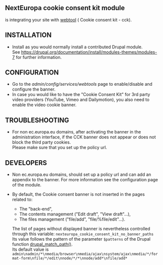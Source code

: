 NextEuropa cookie consent kit module
------------------------------------
is integrating your site with <a href="https://webgate.ec.europa.eu/fpfis/wikis/display/webtools/Cookie+Consent+Kit+V2">webtool</a> (
Cookie consent kit - cck).

INSTALLATION
------------
* Install as you would normally install a contributed Drupal module.<br />
  See https://drupal.org/documentation/install/modules-themes/modules-7
  for further information.

CONFIGURATION
-------------
* Go to the _admin/config/services/webtools_ page to enable/disable and configure the banner.
* In case you would like to have the "Cookie Consent Kit" for 3rd party video
providers (YouTube, Vimeo and Dailymotion), you also need to enable the video 
cookie banner.

TROUBLESHOOTING
----------------
* For non ec.europa.eu domains, after activating the banner in the administration interface, if the CCK banner 
does not appear or does not block the third party cookies.<br />
Please make sure that you set up the policy url.

DEVELOPERS
----------
* Non ec.europa.eu domains, should set up a policy url and can add an appendix to the banner. 
For more information see the configuration page of the module.

* By default, the Cookie consent banner is not inserted in the pages related to:
  - The "back-end",
  - The contents management ("Edit draft", "View draft"...),
  - The files management ("file/add", "file/%file/edit"...).<br />

  The list of pages without displayed banner is nevertheless controlled through
this variable: `nexteuropa_cookie_consent_kit_no_banner_paths` <br />
Its value follows the pattern of the parameter `$patterns` of the Drupal function
[drupal_match_path()](https://api.drupal.org/api/drupal/includes%21path.inc/function/drupal_match_path/7.x).<br />
Its default value is
`admin\nadmin/*\nmedia/browser\nmedia/ajax\nsystem/ajax\nmedia/*/format-form\nfile/*/edit\nnode/*/*\nnode/add*\nfile/add*`
